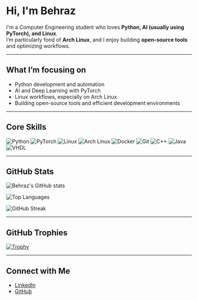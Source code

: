 # Hi, I'm Behraz

I'm a Computer Engineering student who loves **Python, AI (usually using PyTorch), and Linux**.  
I’m particularly fond of **Arch Linux**, and I enjoy building **open-source tools** and optimizing workflows.

---

## What I’m focusing on
- Python development and automation  
- AI and Deep Learning with PyTorch  
- Linux workflows, especially on Arch Linux  
- Building open-source tools and efficient development environments  

---

## Core Skills
![Python](https://img.shields.io/badge/Python-3776AB?logo=python&logoColor=white)
![PyTorch](https://img.shields.io/badge/PyTorch-EE4C2C?logo=pytorch&logoColor=white)
![Linux](https://img.shields.io/badge/Linux-FCC624?logo=linux&logoColor=black)
![Arch Linux](https://img.shields.io/badge/Arch_Linux-1793D1?logo=arch-linux&logoColor=white)
![Docker](https://img.shields.io/badge/Docker-2496ED?logo=docker&logoColor=white)
![Git](https://img.shields.io/badge/Git-F05032?logo=git&logoColor=white)
![C++](https://img.shields.io/badge/C++-00599C?logo=cplusplus&logoColor=white)
![Java](https://img.shields.io/badge/Java-007396?logo=java&logoColor=white)
![VHDL](https://img.shields.io/badge/VHDL-008080?logoColor=white)

---

## GitHub Stats
![Behraz's GitHub stats](https://github-readme-stats.vercel.app/api?username=BehrazFS&show_icons=true&theme=tokyonight)

![Top Languages](https://github-readme-stats.vercel.app/api/top-langs/?username=BehrazFS&layout=compact&theme=tokyonight)

![GitHub Streak](https://streak-stats.demolab.com?user=BehrazFS&theme=tokyonight&hide_border=true)

---

## GitHub Trophies
[![Trophy](https://github-profile-trophy.vercel.app/?username=BehrazFS&theme=tokyonight&no-frame=true&margin-w=10)](https://github.com/ryo-ma/github-profile-trophy)

---

## Connect with Me
- [LinkedIn](https://www.linkedin.com/in/behraz-fereshteh-saniee)  
- [GitHub](https://github.com/BehrazFS)
<!--
**BehrazFS/BehrazFS** is a ✨ _special_ ✨ repository because its `README.md` (this file) appears on your GitHub profile.

Here are some ideas to get you started:

- 🔭 I’m currently working on ...
- 🌱 I’m currently learning ...
- 👯 I’m looking to collaborate on ...
- 🤔 I’m looking for help with ...
- 💬 Ask me about ...
- 📫 How to reach me: ...
- 😄 Pronouns: ...
- ⚡ Fun fact: ...
-->
